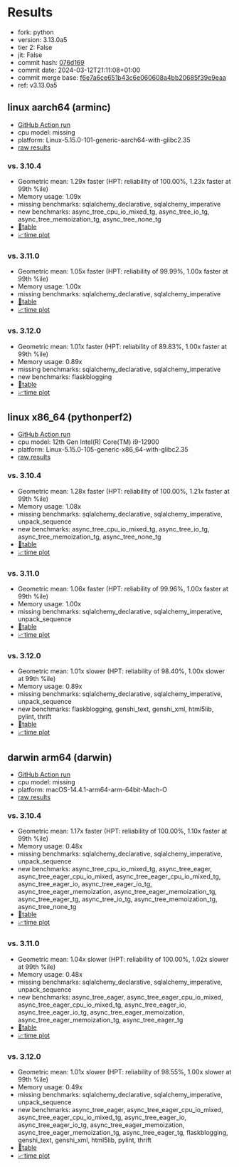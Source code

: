 # Results

- fork: python
- version: 3.13.0a5
- tier 2: False
- jit: False
- commit hash: [076d169](https://github.com/python/cpython/commit/076d169)
- commit date: 2024-03-12T21:11:08+01:00
- commit merge base: [f6e7a6ce651b43c6e060608a4bb20685f39e9eaa](https://github.com/python/cpython/commit/f6e7a6ce651b43c6e060608a4bb20685f39e9eaa)
- ref: v3.13.0a5

## linux aarch64 (arminc)

- [GitHub Action run](https://github.com/faster-cpython/benchmarking/actions/runs/9038493794)
- cpu model: missing
- platform: Linux-5.15.0-101-generic-aarch64-with-glibc2.35
- [raw results](bm-20240312-arminc-aarch64-python-v3.13.0a5-3.13.0a5-076d169.json)

### vs. 3.10.4

- Geometric mean: 1.29x faster (HPT: reliability of 100.00%, 1.23x faster at 99th %ile)
- Memory usage: 1.09x
- missing benchmarks: sqlalchemy_declarative, sqlalchemy_imperative
- new benchmarks: async_tree_cpu_io_mixed_tg, async_tree_io_tg, async_tree_memoization_tg, async_tree_none_tg
- [📄table](bm-20240312-arminc-aarch64-python-v3.13.0a5-3.13.0a5-076d169-vs-3.10.4.md)
- [📈time plot](bm-20240312-arminc-aarch64-python-v3.13.0a5-3.13.0a5-076d169-vs-3.10.4.png)

### vs. 3.11.0

- Geometric mean: 1.05x faster (HPT: reliability of 99.99%, 1.00x faster at 99th %ile)
- Memory usage: 1.00x
- missing benchmarks: sqlalchemy_declarative, sqlalchemy_imperative
- [📄table](bm-20240312-arminc-aarch64-python-v3.13.0a5-3.13.0a5-076d169-vs-3.11.0.md)
- [📈time plot](bm-20240312-arminc-aarch64-python-v3.13.0a5-3.13.0a5-076d169-vs-3.11.0.png)

### vs. 3.12.0

- Geometric mean: 1.01x faster (HPT: reliability of 89.83%, 1.00x faster at 99th %ile)
- Memory usage: 0.89x
- missing benchmarks: sqlalchemy_declarative, sqlalchemy_imperative
- new benchmarks: flaskblogging
- [📄table](bm-20240312-arminc-aarch64-python-v3.13.0a5-3.13.0a5-076d169-vs-3.12.0.md)
- [📈time plot](bm-20240312-arminc-aarch64-python-v3.13.0a5-3.13.0a5-076d169-vs-3.12.0.png)

## linux x86_64 (pythonperf2)

- [GitHub Action run](https://github.com/faster-cpython/benchmarking/actions/runs/9038493794)
- cpu model: 12th Gen Intel(R) Core(TM) i9-12900
- platform: Linux-5.15.0-105-generic-x86_64-with-glibc2.35
- [raw results](bm-20240312-pythonperf2-x86_64-python-v3.13.0a5-3.13.0a5-076d169.json)

### vs. 3.10.4

- Geometric mean: 1.28x faster (HPT: reliability of 100.00%, 1.21x faster at 99th %ile)
- Memory usage: 1.08x
- missing benchmarks: sqlalchemy_declarative, sqlalchemy_imperative, unpack_sequence
- new benchmarks: async_tree_cpu_io_mixed_tg, async_tree_io_tg, async_tree_memoization_tg, async_tree_none_tg
- [📄table](bm-20240312-pythonperf2-x86_64-python-v3.13.0a5-3.13.0a5-076d169-vs-3.10.4.md)
- [📈time plot](bm-20240312-pythonperf2-x86_64-python-v3.13.0a5-3.13.0a5-076d169-vs-3.10.4.png)

### vs. 3.11.0

- Geometric mean: 1.06x faster (HPT: reliability of 99.96%, 1.00x faster at 99th %ile)
- Memory usage: 1.00x
- missing benchmarks: sqlalchemy_declarative, sqlalchemy_imperative, unpack_sequence
- [📄table](bm-20240312-pythonperf2-x86_64-python-v3.13.0a5-3.13.0a5-076d169-vs-3.11.0.md)
- [📈time plot](bm-20240312-pythonperf2-x86_64-python-v3.13.0a5-3.13.0a5-076d169-vs-3.11.0.png)

### vs. 3.12.0

- Geometric mean: 1.01x slower (HPT: reliability of 98.40%, 1.00x slower at 99th %ile)
- Memory usage: 0.89x
- missing benchmarks: sqlalchemy_declarative, sqlalchemy_imperative, unpack_sequence
- new benchmarks: flaskblogging, genshi_text, genshi_xml, html5lib, pylint, thrift
- [📄table](bm-20240312-pythonperf2-x86_64-python-v3.13.0a5-3.13.0a5-076d169-vs-3.12.0.md)
- [📈time plot](bm-20240312-pythonperf2-x86_64-python-v3.13.0a5-3.13.0a5-076d169-vs-3.12.0.png)

## darwin arm64 (darwin)

- [GitHub Action run](https://github.com/faster-cpython/benchmarking/actions/runs/9038493794)
- cpu model: missing
- platform: macOS-14.4.1-arm64-arm-64bit-Mach-O
- [raw results](bm-20240312-darwin-arm64-python-v3.13.0a5-3.13.0a5-076d169.json)

### vs. 3.10.4

- Geometric mean: 1.17x faster (HPT: reliability of 100.00%, 1.10x faster at 99th %ile)
- Memory usage: 0.48x
- missing benchmarks: sqlalchemy_declarative, sqlalchemy_imperative, unpack_sequence
- new benchmarks: async_tree_cpu_io_mixed_tg, async_tree_eager, async_tree_eager_cpu_io_mixed, async_tree_eager_cpu_io_mixed_tg, async_tree_eager_io, async_tree_eager_io_tg, async_tree_eager_memoization, async_tree_eager_memoization_tg, async_tree_eager_tg, async_tree_io_tg, async_tree_memoization_tg, async_tree_none_tg
- [📄table](bm-20240312-darwin-arm64-python-v3.13.0a5-3.13.0a5-076d169-vs-3.10.4.md)
- [📈time plot](bm-20240312-darwin-arm64-python-v3.13.0a5-3.13.0a5-076d169-vs-3.10.4.png)

### vs. 3.11.0

- Geometric mean: 1.04x slower (HPT: reliability of 100.00%, 1.02x slower at 99th %ile)
- Memory usage: 0.48x
- missing benchmarks: sqlalchemy_declarative, sqlalchemy_imperative, unpack_sequence
- new benchmarks: async_tree_eager, async_tree_eager_cpu_io_mixed, async_tree_eager_cpu_io_mixed_tg, async_tree_eager_io, async_tree_eager_io_tg, async_tree_eager_memoization, async_tree_eager_memoization_tg, async_tree_eager_tg
- [📄table](bm-20240312-darwin-arm64-python-v3.13.0a5-3.13.0a5-076d169-vs-3.11.0.md)
- [📈time plot](bm-20240312-darwin-arm64-python-v3.13.0a5-3.13.0a5-076d169-vs-3.11.0.png)

### vs. 3.12.0

- Geometric mean: 1.01x slower (HPT: reliability of 98.55%, 1.00x slower at 99th %ile)
- Memory usage: 0.49x
- missing benchmarks: sqlalchemy_declarative, sqlalchemy_imperative, unpack_sequence
- new benchmarks: async_tree_eager, async_tree_eager_cpu_io_mixed, async_tree_eager_cpu_io_mixed_tg, async_tree_eager_io, async_tree_eager_io_tg, async_tree_eager_memoization, async_tree_eager_memoization_tg, async_tree_eager_tg, flaskblogging, genshi_text, genshi_xml, html5lib, pylint, thrift
- [📄table](bm-20240312-darwin-arm64-python-v3.13.0a5-3.13.0a5-076d169-vs-3.12.0.md)
- [📈time plot](bm-20240312-darwin-arm64-python-v3.13.0a5-3.13.0a5-076d169-vs-3.12.0.png)

